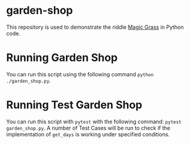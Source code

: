 # garden-shop
This repository is used to demonstrate the riddle [Magic Grass](https://youtu.be/HCp_eN6JSac?t=59) in Python code.

# Running Garden Shop

You can run this script using the following command `python ./garden_shop.py`.


# Running Test Garden Shop

You can run this script with `pytest` with the following command: `pytest garden_shop.py`. A number of Test Cases will be run to check if the implementation of `get_days` is working under specified conditions.